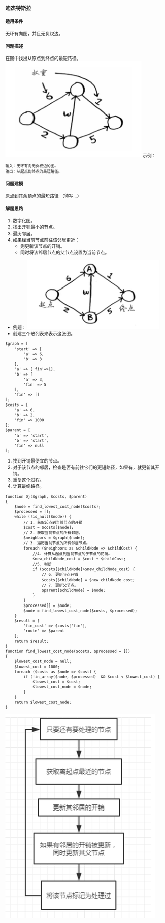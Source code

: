 ### 迪杰特斯拉
#### 适用条件
无环有向图，并且无负权边。
#### 问题描述
在图中找出从原点到终点的最短路径。
![](./imgs/00.png)
示例：
```
输入：无环有向无负权边的图。
输出：从起点到终点的最短路径。
```
#### 问题建模
原点到其余顶点的最短路径
（待写...）
#### 解题思路
1. 数字化图。
2. 找出开销最小的节点。
3. 遍历邻居。
4. 如果经当前节点前往该邻居更近：
    - 则更新该节点的开销。
    - 同时将该邻居节点的父节点设置为当前节点。
- 例题：
![](./imgs/01.png)
- 创建三个散列表来表示这张图。
```
$graph = [
    'start' => [
        'a' => 6,
        'b' => 3
    ],
    'a' => ['fin'=>1],
    'b' => [
        'a' => 3,
        'fin' => 5
    ],
    'fin' => []
];
$costs = [
    'a' => 6,
    'b' => 2,
    'fin' => 1000
];
$parent = [
    'a' => 'start',
    'b' => 'start',
    'fin' => null
];
```
1. 找到开销最便宜的节点。
2. 对于该节点的邻居，检查是否有前往它们的更短路径，如果有，就更新其开销。
3. 重复这个过程。
4. 计算最终路径。
```
function Dj($graph, $costs, $parent)
{
    $node = find_lowest_cost_node($costs);
    $processed = [];
    while (!is_null($node)) {
        // 1. 获取起点到当前节点的开销
        $cost = $costs[$node];
        // 2. 获取当前节点的所有邻居。
        $neighbors = $graph[$node];
        // 3. 遍历当前节点的所有邻居节点。
        foreach ($neighbors as $childNode => $childCost) {
            //4. 计算从起点到当前节点的子节点的花销。
            $new_childNode_cost = $cost + $childCost;
            //5. 判断
            if ($costs[$childNode]>$new_childNode_cost) {
                // 6. 更新节点开销
                $costs[$childNode] = $new_childNode_cost;
                // 7. 更新父节点。
                $parent[$childNode] = $node;
            }
        }
        $processed[] = $node;
        $node = find_lowest_cost_node($costs, $processed);
    }
    $result = [
        'fin_cost' => $costs['fin'],
        'route' => $parent
    ];
    return $result;
}
function find_lowest_cost_node($costs, $processed = [])
{
    $lowest_cost_node = null;
    $lowest_cost = 1000;
    foreach ($costs as $node => $cost) {
        if (!in_array($node, $processed)  && $cost < $lowest_cost) {
            $lowest_cost = $cost;
            $lowest_cost_node = $node;
        }
    }
    return $lowest_cost_node;
}
```
![](./imgs/02.png)